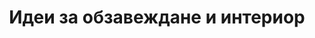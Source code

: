 ---
layout: /blog/index.ect
href: '/blog'
title: 'Идеи за обзавеждане и интериор'
description: 'Блогът на Ачерно за интериор и обазавеждане. Хиляди идеи за интериорен дизайн, мебели и интересни интериорни решения.'
paging: 'интериор'
web:
  title: '(Официален сайт) [на Ачерно]'
  description: 'Ние обхващаме всичко свързано с един интериорен дизайн от проекта до неговата реализация.'
  domains: 
  - name: 'acherno.bg'
    geoip: 'bg'
youtube:
  title: '(Гледайте канала ни) [в YouTube.com]'
  description: 'Тук ще може да откриете видео материали, свързани с интериорния дизайн и обзавеждане.'
  url: 'http://youtube.com/acherno'
facebook:
  title: '(Станете ни приятели) [в Facebook.com]'
  description: 'Pазгледайте снимки от международни изложения, коментирайте нашитe проекти или следeте за нови.'
  url: 'http://www.facebook.com/acherno.interior.design'
copyright:
  acherno: '(Ачерно) ЕООД © 2007-2015|(Всички права запазени)'
  almero: 
    title: '(Дигитален Маркетинг) и|(Бизнес) развитие'
    url: http://almero.bg  
---